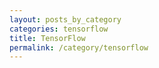 ```yaml
---
layout: posts_by_category
categories: tensorflow
title: TensorFlow
permalink: /category/tensorflow
---
```

